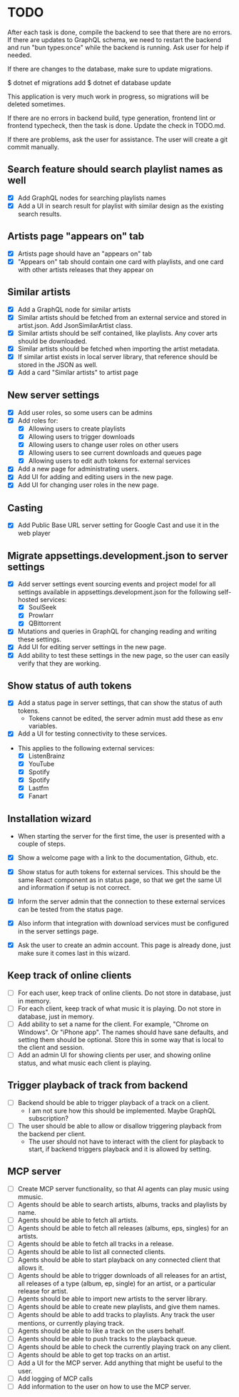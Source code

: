 # TODO

After each task is done, compile the backend to see that there are no errors.
If there are updates to GraphQL schema, we need to restart the backend and
run "bun types:once" while the backend is running. Ask user for help if needed.

If there are changes to the database, make sure to update migrations.

$ dotnet ef migrations add <MigrationName>
$ dotnet ef database update

This application is very much work in progress, so migrations will be deleted sometimes.

If there are no errors in backend build, type generation, frontend lint or frontend typecheck,
then the task is done.
Update the check in TODO.md.

If there are problems, ask the user for assistance.
The user will create a git commit manually.

## Search feature should search playlist names as well

* [x] Add GraphQL nodes for searching playlists names
* [x] Add a UI in search result for playlist with similar design as the existing search results.

## Artists page "appears on" tab

* [x] Artists page should have an "appears on" tab
* [x] "Appears on" tab should contain one card with playlists, and one card with other artists releases that they appear
  on

## Similar artists

* [x] Add a GraphQL node for similar artists
* [x] Similar artists should be fetched from an external service and stored in artist.json. Add JsonSimilarArtist class.
* [x] Similar artists should be self contained, like playlists. Any cover arts should be downloaded.
* [x] Similar artists should be fetched when importing the artist metadata.
* [x] If similar artist exists in local server library, that reference should be stored in the JSON as well.
* [x] Add a card "Similar artists" to artist page

## New server settings

* [x] Add user roles, so some users can be admins
* [x] Add roles for:
    * [x] Allowing users to create playlists
    * [x] Allowing users to trigger downloads
    * [x] Allowing users to change user roles on other users
    * [x] Allowing users to see current downloads and queues page
    * [x] Allowing users to edit auth tokens for external services
* [x] Add a new page for administrating users.
* [x] Add UI for adding and editing users in the new page.
* [x] Add UI for changing user roles in the new page.

## Casting

* [x] Add Public Base URL server setting for Google Cast and use it in the web player

## Migrate appsettings.development.json to server settings

* [x] Add server settings event sourcing events and project model for all settings available in
  appsettings.development.json for the following self-hosted services:
    * [x] SoulSeek
    * [x] Prowlarr
    * [x] QBittorrent
* [x] Mutations and queries in GraphQL for changing reading and writing these settings.
* [x] Add UI for editing server settings in the new page.
* [x] Add ability to test these settings in the new page, so the user can easily verify that they are working.

## Show status of auth tokens

* [x] Add a status page in server settings, that can show the status of auth tokens.
    * Tokens cannot be edited, the server admin must add these as env variables.
* [x] Add a UI for testing connectivity to these services.

* This applies to the following external services:
    * [x] ListenBrainz
    * [x] YouTube
    * [x] Spotify
    * [x] Spotify
    * [x] Lastfm
    * [x] Fanart

## Installation wizard

* When starting the server for the first time, the user is presented with a couple of steps.

* [x] Show a welcome page with a link to the documentation, Github, etc.
* [x] Show status for auth tokens for external services. This should be the same React component as in status page, so that we get the same UI and information if setup is not correct.
* [x] Inform the server admin that the connection to these external services can be tested from the status page.
* [x] Also inform that integration with download services must be configured in the server settings page.

* [x] Ask the user to create an admin account. This page is already done, just make sure it comes last in this wizard.

## Keep track of online clients

* [ ] For each user, keep track of online clients. Do not store in database, just in memory.
* [ ] For each client, keep track of what music it is playing. Do not store in database, just in memory.
* [ ] Add ability to set a name for the client. For example, "Chrome on Windows". Or "iPhone app". The names should have
  sane defaults, and setting them should be optional. Store this in some way that is local to the client and session.
* [ ] Add an admin UI for showing clients per user, and showing online status, and what music each client is playing.

## Trigger playback of track from backend

* [ ] Backend should be able to trigger playback of a track on a client.
    * I am not sure how this should be implemented. Maybe GraphQL subscription?
* [ ] The user should be able to allow or disallow triggering playback from the backend per client.
    * The user should not have to interact with the client for playback to start, if backend triggers playback and it is
      allowed by setting.

## MCP server

* [ ] Create MCP server functionality, so that AI agents can play music using mmusic.
* [ ] Agents should be able to search artists, albums, tracks and playlists by name.
* [ ] Agents should be able to fetch all artists.
* [ ] Agents should be able to fetch all releases (albums, eps, singles) for an artists.
* [ ] Agents should be able to fetch all tracks in a release.
* [ ] Agents should be able to list all connected clients.
* [ ] Agents should be able to start playback on any connected client that allows it.
* [ ] Agents should be able to trigger downloads of all releases for an artist, all releases of a type (album, ep,
  single) for an artist, or a particular release for artist.
* [ ] Agents should be able to import new artists to the server library.
* [ ] Agents should be able to create new playlists, and give them names.
* [ ] Agents should be able to add tracks to playlists. Any track the user mentions, or currently playing track.
* [ ] Agents should be able to like a track on the users behalf.
* [ ] Agents should be able to push tracks to the playback queue.
* [ ] Agents should be able to check the currently playing track on any client.
* [ ] Agents should be able to get top tracks on an artist.
* [ ] Add a UI for the MCP server. Add anything that might be useful to the user.
* [ ] Add logging of MCP calls
* [ ] Add information to the user on how to use the MCP server.
